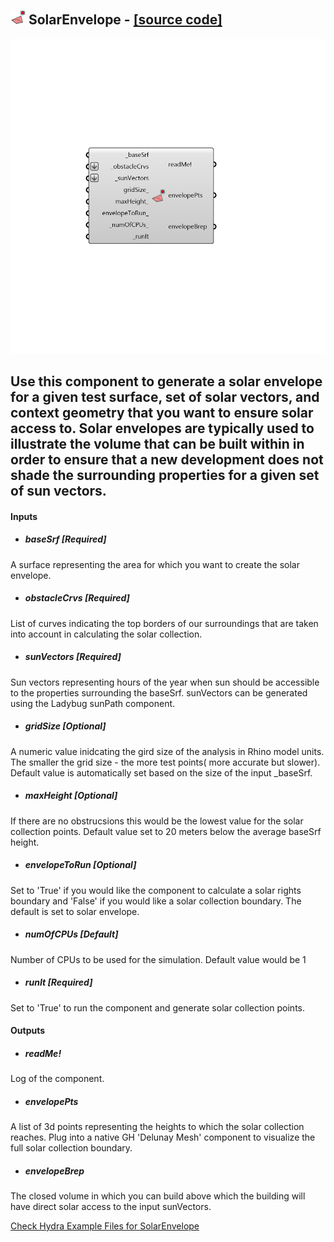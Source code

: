 ## ![](../../images/icons/SolarEnvelope.png) SolarEnvelope - [[source code]](https://github.com/mostaphaRoudsari/ladybug/tree/master/src/Ladybug_SolarEnvelope.py)

![](../../images/components/SolarEnvelope.png)

Use this component to generate a solar envelope for a given test surface, set of solar vectors, and context geometry that you want to ensure solar access to.  Solar envelopes are typically used to illustrate the volume that can be built within in order to ensure that a new development does not shade the surrounding properties for a given set of sun vectors.
 -
 

#### Inputs
* ##### baseSrf [Required]
A surface representing the area for which you want to create the solar envelope.
* ##### obstacleCrvs [Required]
List of curves indicating the top borders of our surroundings that are taken into account in calculating the solar collection.
* ##### sunVectors [Required]
Sun vectors representing hours of the year when sun should be accessible to the properties surrounding the baseSrf.  sunVectors can be generated using the Ladybug sunPath component.
* ##### gridSize [Optional]
A numeric value inidcating the gird size of the analysis in Rhino model units. The smaller the grid size - the more test points( more accurate but slower). Default value is automatically set based on the size of the input _baseSrf.
* ##### maxHeight [Optional]
If there are no obstrucsions this would be the lowest value for the solar collection points. Default value set to 20 meters below the average baseSrf height.
* ##### envelopeToRun [Optional]
Set to 'True' if you would like the component to calculate a solar rights boundary and 'False' if you would like a solar collection boundary.  The default is set to solar envelope.
* ##### numOfCPUs [Default]
Number of CPUs to be used for the simulation. Default value would be 1
* ##### runIt [Required]
Set to 'True' to run the component and generate solar collection points.

#### Outputs
* ##### readMe!
Log of the component.
* ##### envelopePts
A list of 3d points representing the heights to which the solar collection reaches.  Plug into a native GH 'Delunay Mesh' component to visualize the full solar collection boundary.
* ##### envelopeBrep
The closed volume in which you can build above which the building will have direct solar access to the input sunVectors.


[Check Hydra Example Files for SolarEnvelope](https://hydrashare.github.io/hydra/index.html?keywords=Ladybug_SolarEnvelope)